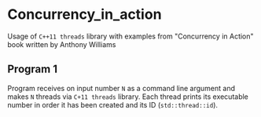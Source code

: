 # Concurrency_in_action

Usage of `C++11 threads` library with examples from "Concurrency in Action" book written by Anthony Williams

## Program 1

Program receives on input number `N` as a command line argument and makes `N` threads via `C+11 threads` library. Each thread prints its executable number in order it has been created and its ID (`std::thread::id`).

